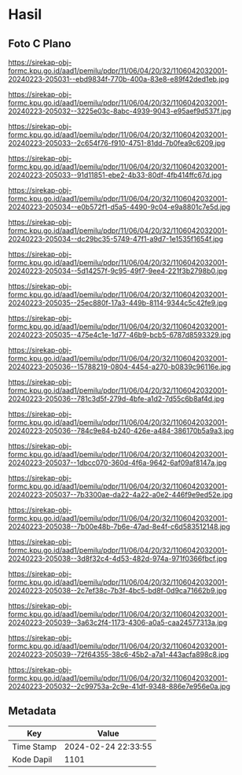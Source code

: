 # Hasil

## Foto C Plano

https://sirekap-obj-formc.kpu.go.id/aad1/pemilu/pdpr/11/06/04/20/32/1106042032001-20240223-205031--ebd9834f-770b-400a-83e8-e89f42ded1eb.jpg

https://sirekap-obj-formc.kpu.go.id/aad1/pemilu/pdpr/11/06/04/20/32/1106042032001-20240223-205032--3225e03c-8abc-4939-9043-e95aef9d537f.jpg

https://sirekap-obj-formc.kpu.go.id/aad1/pemilu/pdpr/11/06/04/20/32/1106042032001-20240223-205033--2c654f76-f910-4751-81dd-7b0fea9c6209.jpg

https://sirekap-obj-formc.kpu.go.id/aad1/pemilu/pdpr/11/06/04/20/32/1106042032001-20240223-205033--91d11851-ebe2-4b33-80df-4fb414ffc67d.jpg

https://sirekap-obj-formc.kpu.go.id/aad1/pemilu/pdpr/11/06/04/20/32/1106042032001-20240223-205034--e0b572f1-d5a5-4490-9c04-e9a8801c7e5d.jpg

https://sirekap-obj-formc.kpu.go.id/aad1/pemilu/pdpr/11/06/04/20/32/1106042032001-20240223-205034--dc29bc35-5749-47f1-a9d7-1e1535f1654f.jpg

https://sirekap-obj-formc.kpu.go.id/aad1/pemilu/pdpr/11/06/04/20/32/1106042032001-20240223-205034--5d14257f-9c95-49f7-9ee4-221f3b2798b0.jpg

https://sirekap-obj-formc.kpu.go.id/aad1/pemilu/pdpr/11/06/04/20/32/1106042032001-20240223-205035--25ec880f-17a3-449b-8114-9344c5c42fe9.jpg

https://sirekap-obj-formc.kpu.go.id/aad1/pemilu/pdpr/11/06/04/20/32/1106042032001-20240223-205035--475e4c1e-1d77-46b9-bcb5-6787d8593329.jpg

https://sirekap-obj-formc.kpu.go.id/aad1/pemilu/pdpr/11/06/04/20/32/1106042032001-20240223-205036--15788219-0804-4454-a270-b0839c96116e.jpg

https://sirekap-obj-formc.kpu.go.id/aad1/pemilu/pdpr/11/06/04/20/32/1106042032001-20240223-205036--781c3d5f-279d-4bfe-a1d2-7d55c6b8af4d.jpg

https://sirekap-obj-formc.kpu.go.id/aad1/pemilu/pdpr/11/06/04/20/32/1106042032001-20240223-205036--784c9e84-b240-426e-a484-386170b5a9a3.jpg

https://sirekap-obj-formc.kpu.go.id/aad1/pemilu/pdpr/11/06/04/20/32/1106042032001-20240223-205037--1dbcc070-360d-4f6a-9642-6af09af8147a.jpg

https://sirekap-obj-formc.kpu.go.id/aad1/pemilu/pdpr/11/06/04/20/32/1106042032001-20240223-205037--7b3300ae-da22-4a22-a0e2-446f9e9ed52e.jpg

https://sirekap-obj-formc.kpu.go.id/aad1/pemilu/pdpr/11/06/04/20/32/1106042032001-20240223-205038--7b00e48b-7b6e-47ad-8e4f-c6d583512148.jpg

https://sirekap-obj-formc.kpu.go.id/aad1/pemilu/pdpr/11/06/04/20/32/1106042032001-20240223-205038--3d8f32c4-4d53-482d-974a-971f0366fbcf.jpg

https://sirekap-obj-formc.kpu.go.id/aad1/pemilu/pdpr/11/06/04/20/32/1106042032001-20240223-205038--2c7ef38c-7b3f-4bc5-bd8f-0d9ca71662b9.jpg

https://sirekap-obj-formc.kpu.go.id/aad1/pemilu/pdpr/11/06/04/20/32/1106042032001-20240223-205039--3a63c2f4-1173-4306-a0a5-caa24577313a.jpg

https://sirekap-obj-formc.kpu.go.id/aad1/pemilu/pdpr/11/06/04/20/32/1106042032001-20240223-205039--72f64355-38c6-45b2-a7a1-443acfa898c8.jpg

https://sirekap-obj-formc.kpu.go.id/aad1/pemilu/pdpr/11/06/04/20/32/1106042032001-20240223-205032--2c99753a-2c9e-41df-9348-886e7e956e0a.jpg


## Metadata

| Key        | Value               |
| ---------- | ------------------- |
| Time Stamp | 2024-02-24 22:33:55 |
| Kode Dapil | 1101                |



